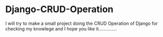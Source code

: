 # Django-CRUD-Operation

I will try to make a small project doing the CRUD Operation of Django for checking my knowlege and I hope you like it..............
